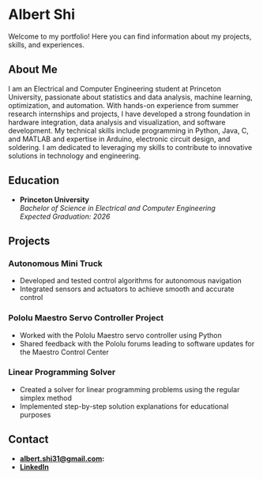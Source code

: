 # Albert Shi

Welcome to my portfolio! Here you can find information about my projects, skills, and experiences.

## About Me

I am an Electrical and Computer Engineering student at Princeton University, passionate about statistics and data analysis, machine learning, optimization, and automation. With hands-on experience from summer research internships and projects, I have developed a strong foundation in hardware integration, data analysis and visualization, and software development. My technical skills include programming in Python, Java, C, and MATLAB and expertise in Arduino, electronic circuit design, and soldering. I am dedicated to leveraging my skills to contribute to innovative solutions in technology and engineering.

## Education

- **Princeton University**  
  *Bachelor of Science in Electrical and Computer Engineering*  
  *Expected Graduation: 2026*

## Projects

### Autonomous Mini Truck

- Developed and tested control algorithms for autonomous navigation
- Integrated sensors and actuators to achieve smooth and accurate control

### Pololu Maestro Servo Controller Project

- Worked with the Pololu Maestro servo controller using Python
- Shared feedback with the Pololu forums leading to software updates for the Maestro Control Center

### Linear Programming Solver

- Created a solver for linear programming problems using the regular simplex method
- Implemented step-by-step solution explanations for educational purposes

## Contact

- **albert.shi31@gmail.com:** 
- **[LinkedIn](https://www.linkedin.com/in/albert-shi-452857250/)**

